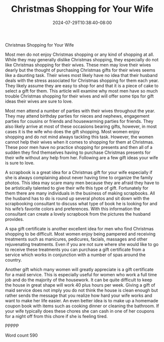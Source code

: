 ﻿---
title: "Christmas Shopping for Your Wife"
date: 2024-07-29T10:38:40-08:00
description: "Christmas Shopping Tips for Web Success"
featured_image: "/images/Christmas Shopping.jpg"
tags: ["Christmas Shopping"]
---

Christmas Shopping for Your Wife

Most men do not enjoy Christmas shopping or any kind of shopping at all. While they may generally dislike Christmas shopping, they especially do not like Christmas shopping for their wives. These men may love their wives dearly but the thought of purchasing Christmas gifts for their wives seems like a daunting task. Their wives most likely have no idea that their husband deals with the stress associated for Christmas shopping for them each year. They likely assume they are easy to shop for and that it is a piece of cake to select a gift for them. This article will examine why most men have so much trouble Christmas shopping for their wives and will offer some tips for gift ideas their wives are sure to love.

Most men attend a number of parties with their wives throughout the year. They may attend birthday parties for nieces and nephews, engagement parties for cousins or friends and housewarming parties for friends. They also likely arrive at most of these occasions bearing gifts, however, in most cases it is the wife who does the gift shopping. Most women enjoy shopping and do not mind always tackling this task. However, the women cannot help their wives when it comes to shopping for them at Christmas. These poor men have no practice shopping for presents and then all of a sudden they find themselves having to purchase Christmas presents for their wife without any help from her. Following are a few gift ideas your wife is sure to love.

A scrapbook is a great idea for a Christmas gift for your wife especially if she is always complaining about never having time to organize the family photos. This idea may scare many men because they are afraid they have to be artistically talented to give their wife this type of gift. Fortunately for them there are many individuals in the business of making scrapbooks. All the husband has to do is round up several photos and sit down with the scrapbooking consultant to discuss what type of book he is looking for and his wife’s favorite colors and preferences. With this information the consultant can create a lovely scrapbook from the pictures the husband provides.

A spa gift certificate is another excellent idea for men who find Christmas shopping to be difficult. Most women enjoy being pampered and receiving treatments such as manicures, pedicures, facials, massages and other rejuvenating treatments. Even if you are not sure where she would like to go to receive these treatments you can purchase a gift certificate from a service which works in conjunction with a number of spas around the country. 

Another gift which many women will greatly appreciate is a gift certificate for a maid service. This is especially useful for women who work a full time job and do the majority of the housework. It can be quite difficult to keep the house in great shape will work 40 plus hours per week. Giving a gift of maid service does not imply you do not think the house is clean enough but rather sends the message that you realize how hard your wife works and want to make her life easier. An even better idea is to make up a homemade coupon book with items such as cooking dinner or cleaning the bathroom. If your wife typically does these chores she can cash in one of her coupons for a night off from this chore if she is feeling tired. 

PPPPP

Word count 590




